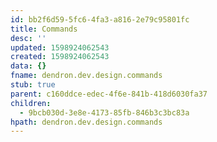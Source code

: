 ```yaml
---
id: bb2f6d59-5fc6-4fa3-a816-2e79c95801fc
title: Commands
desc: ''
updated: 1598924062543
created: 1598924062543
data: {}
fname: dendron.dev.design.commands
stub: true
parent: c160ddce-edec-4f6e-841b-418d6030fa37
children:
  - 9bcb030d-3e8e-4173-85fb-846b3c3bc83a
hpath: dendron.dev.design.commands
---
```


